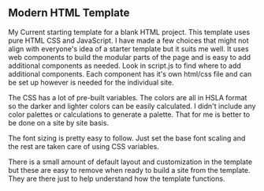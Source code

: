 ## Modern HTML Template

My Current starting template for a blank HTML project. This template uses pure HTML CSS and JavaScript. I have made a few choices that might not align with everyone's idea of a starter template but it suits me well.
It uses web components to build the modular parts of the page and is easy to add additional components as needed. Look in script.js to find where to add additional components. Each component has it's own html/css file and can be set up however is needed for the individual site.

The CSS has a lot of pre-built variables. The colors are all in HSLA format so the darker and lighter colors can be easily calculated. I didn't include any color palettes or calculations to generate a palette. That for me is better to be done on a site by site basis.

The font sizing is pretty easy to follow. Just set the base font scaling and the rest are taken care of using CSS variables. 

There is a small amount of default layout and customization in the template but these are easy to remove when ready to build a site from the template. They are there just to help understand how the template functions.

